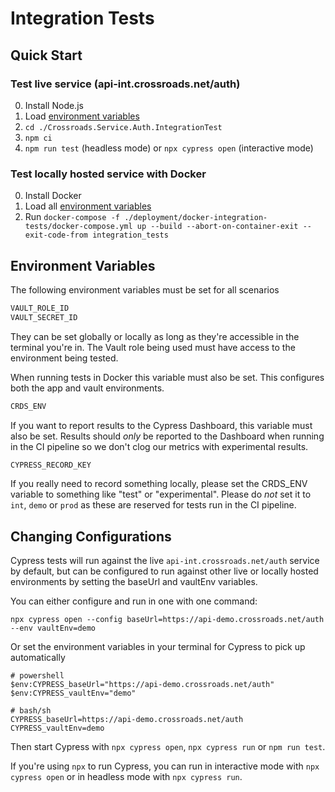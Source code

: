 # Integration Tests
## Quick Start
### Test live service (api-int.crossroads.net/auth)
0) Install Node.js
1) Load [environment variables](#environment-variables)
1) `cd ./Crossroads.Service.Auth.IntegrationTest`
2) `npm ci`
3) `npm run test` (headless mode) or `npx cypress open` (interactive mode)

### Test locally hosted service with Docker
0) Install Docker
1) Load all [environment variables](#environment-variables)
2) Run `docker-compose -f ./deployment/docker-integration-tests/docker-compose.yml up --build --abort-on-container-exit --exit-code-from integration_tests`

## Environment Variables

The following environment variables must be set for all scenarios
```bash
VAULT_ROLE_ID
VAULT_SECRET_ID
```
They can be set globally or locally as long as they're accessible in the terminal you're in. The Vault role being used must have access to the environment being tested.

When running tests in Docker this variable must also be set. This configures both the app and vault environments.
```bash
CRDS_ENV
```

If you want to report results to the Cypress Dashboard, this variable must also be set. Results should *only* be reported to the Dashboard when running in the CI pipeline so we don't clog our metrics with experimental results.
```bash
CYPRESS_RECORD_KEY
```
If you really need to record something locally, please set the CRDS_ENV variable to something like "test" or "experimental". Please do *not* set it to `int`, `demo` or `prod` as these are reserved for tests run in the CI pipeline.

## Changing Configurations

Cypress tests will run against the live `api-int.crossroads.net/auth` service by default, but can be configured to run against other live or locally hosted environments by setting the baseUrl and vaultEnv variables. 

You can either configure and run in one with one command:

`npx cypress open --config baseUrl=https://api-demo.crossroads.net/auth --env vaultEnv=demo`

Or set the environment variables in your terminal for Cypress to pick up automatically
```
# powershell
$env:CYPRESS_baseUrl="https://api-demo.crossroads.net/auth"
$env:CYPRESS_vaultEnv="demo"

# bash/sh
CYPRESS_baseUrl=https://api-demo.crossroads.net/auth
CYPRESS_vaultEnv=demo
```
Then start Cypress with `npx cypress open`, `npx cypress run` or `npm run test`.

If you're using `npx` to run Cypress, you can run in interactive mode with `npx cypress open` or in headless mode with `npx cypress run`.